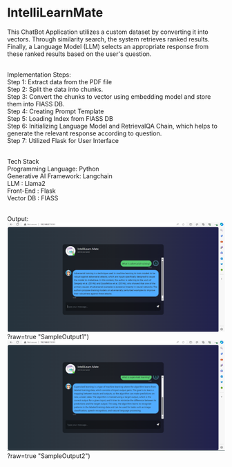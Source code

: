 # IntelliLearnMate<br/>
This ChatBot Application utilizes a custom dataset by converting it into vectors. Through similarity search, the system retrieves ranked results. Finally, a Language Model (LLM) selects an appropriate response from these ranked results based on the user's question.<br/><br/>

Implementation Steps:<br/>
Step 1: Extract data from the PDF file <br/>
Step 2: Split the data into chunks.<br/>
Step 3: Convert the chunks to vector using embedding model and store them into FIASS DB.<br/>
Step 4: Creating Prompt Template<br/>
Step 5: Loading Index from FIASS DB<br/>
Step 6: Initializing Language Model and RetrievalQA Chain, which helps to generate the relevant response according to question. <br/>
Step 7: Utilized Flask for User Interface <br/><br/>

Tech Stack<br/>
Programming Language: Python<br/>
Generative AI Framework: Langchain<br/>
LLM : Llama2<br/>
Front-End : Flask<br/>
Vector DB : FIASS<br/><br/>

Output:<br/>
![Alt text](https://github.com/pneel27/IntelliLearnMate/blob/main/Screenshot%20(161).png)?raw=true "SampleOutput1") <br/>
![Alt text](https://github.com/pneel27/IntelliLearnMate/blob/main/Screenshot%20(162).png)?raw=true "SampleOutput2") 
